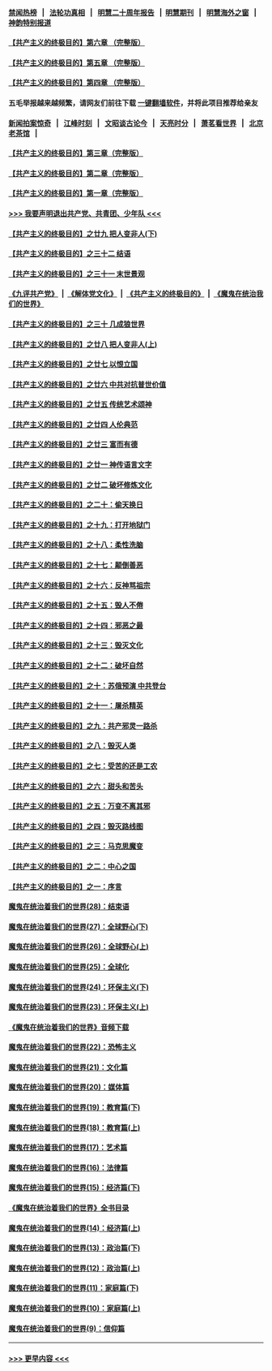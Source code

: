 #### [禁闻热榜](热点新闻.md?=0)  &nbsp;&nbsp;|&nbsp;&nbsp; [法轮功真相](https://github.com/gfw-breaker/truth/blob/master/README.md?=0) &nbsp;&nbsp;|&nbsp;&nbsp; [明慧二十周年报告](https://github.com/gfw-breaker/mh-reports/blob/master/README.md?=0) &nbsp;&nbsp;|&nbsp;&nbsp;[明慧期刊](https://github.com/gfw-breaker/mh-qikan) &nbsp;&nbsp;|&nbsp;&nbsp; [明慧海外之窗](https://github.com/gfw-breaker/mh-news/blob/master/README.md?=0) &nbsp;&nbsp;|&nbsp;&nbsp; [神韵特别报道](https://github.com/gfw-breaker/mh-news/blob/master/shenyun.md?=0)
#### [【共产主义的终极目的】第六章 （完整版）](../pages/nsc422/n11428913.md?t=03181802) 
#### [【共产主义的终极目的】第五章 （完整版）](../pages/nsc422/n11428912.md?t=03181802) 
#### [【共产主义的终极目的】第四章 （完整版）](../pages/nsc422/n11428907.md?t=03181802) 
#### 五毛举报越来越频繁，请网友们前往下载 [一键翻墙软件](https://github.com/gfw-breaker/ssr-accounts)，并将此项目推荐给亲友
#### [新闻拍案惊奇](https://github.com/gfw-breaker/banned-news/blob/master/pages/link4.md) &nbsp;&nbsp;|&nbsp;&nbsp; [江峰时刻](https://github.com/gfw-breaker/banned-news/blob/master/pages/link4.md) &nbsp;&nbsp;|&nbsp;&nbsp; [文昭谈古论今](https://github.com/gfw-breaker/banned-news/blob/master/pages/link4.md) &nbsp;&nbsp;|&nbsp;&nbsp; [天亮时分](https://github.com/gfw-breaker/banned-news/blob/master/pages/link4.md) &nbsp;&nbsp;|&nbsp;&nbsp; [萧茗看世界](https://github.com/gfw-breaker/banned-news/blob/master/pages/link4.md) &nbsp;&nbsp;|&nbsp;&nbsp; [北京老茶馆](https://github.com/gfw-breaker/banned-news/blob/master/pages/link4.md) &nbsp;&nbsp;|&nbsp;&nbsp; 
#### [【共产主义的终极目的】第三章（完整版）](../pages/nsc422/n11428848.md?t=03181802) 
#### [【共产主义的终极目的】第二章（完整版）](../pages/nsc422/n11428831.md?t=03181802) 
#### [【共产主义的终极目的】第一章（完整版）](../pages/nsc422/n11417651.md?t=03181802) 
#### [>>> 我要声明退出共产党、共青团、少年队 <<<](https://github.com/begood0513/goodnews/blob/master/quit/letter.md) 
#### [【共产主义的终极目的】之廿九 把人变非人(下)](../pages/nsc422/n11344140.md?t=03181802) 
#### [【共产主义的终极目的】之三十二 结语](../pages/nsc422/n11360535.md?t=03181802) 
#### [【共产主义的终极目的】之三十一 末世景观](../pages/nsc422/n11351129.md?t=03181802) 
#### [《九评共产党》](https://github.com/begood0513/9ping.md/blob/master/README.md) &nbsp;|&nbsp; [《解体党文化》](../../../../jtdwh.md/blob/master/README.md)  &nbsp;|&nbsp; [《共产主义的终极目的》](../../../../gczydzjmd.md/blob/master/README.md) &nbsp;|&nbsp; [《魔鬼在统治我们的世界》](../../../../mgztzwmdsj.md/blob/master/README.md) 
#### [【共产主义的终极目的】之三十 几成狼世界](../pages/nsc422/n11348280.md?t=03181802) 
#### [【共产主义的终极目的】之廿八 把人变非人(上)](../pages/nsc422/n11340492.md?t=03181802) 
#### [【共产主义的终极目的】之廿七 以恨立国](../pages/nsc422/n11336944.md?t=03181802) 
#### [【共产主义的终极目的】之廿六 中共对抗普世价值](../pages/nsc422/n11324785.md?t=03181802) 
#### [【共产主义的终极目的】之廿五 传统艺术颂神](../pages/nsc422/n11296396.md?t=03181802) 
#### [【共产主义的终极目的】之廿四 人伦典范](../pages/nsc422/n11296397.md?t=03181802) 
#### [【共产主义的终极目的】之廿三 富而有德](../pages/nsc422/n11283598.md?t=03181802) 
#### [【共产主义的终极目的】之廿一 神传语言文字](../pages/nsc422/n11263265.md?t=03181802) 
#### [【共产主义的终极目的】之廿二 破坏修炼文化](../pages/nsc422/n11245728.md?t=03181802) 
#### [【共产主义的终极目的】之二十：偷天换日](../pages/nsc422/n11238846.md?t=03181802) 
#### [【共产主义的终极目的】之十九：打开地狱门](../pages/nsc422/n11206376.md?t=03181802) 
#### [【共产主义的终极目的】之十八：柔性洗脑](../pages/nsc422/n11199994.md?t=03181802) 
#### [【共产主义的终极目的】之十七：颠倒善恶](../pages/nsc422/n11179782.md?t=03181802) 
#### [【共产主义的终极目的】之十六：反神骂祖宗](../pages/nsc422/n11166798.md?t=03181802) 
#### [【共产主义的终极目的】之十五：毁人不倦](../pages/nsc422/n11166792.md?t=03181802) 
#### [【共产主义的终极目的】之十四：邪恶之最](../pages/nsc422/n11150249.md?t=03181802) 
#### [【共产主义的终极目的】之十三：毁灭文化](../pages/nsc422/n11135227.md?t=03181802) 
#### [【共产主义的终极目的】之十二：破坏自然](../pages/nsc422/n11135214.md?t=03181802) 
#### [【共产主义的终极目的】之十：苏俄预演 中共登台](../pages/nsc422/n11118424.md?t=03181802) 
#### [【共产主义的终极目的】之十一：屠杀精英](../pages/nsc422/n11118442.md?t=03181802) 
#### [【共产主义的终极目的】之九：共产邪灵一路杀](../pages/nsc422/n11114139.md?t=03181802) 
#### [【共产主义的终极目的】之八：毁灭人类](../pages/nsc422/n11108503.md?t=03181802) 
#### [【共产主义的终极目的】之七：受苦的还是工农](../pages/nsc422/n11101809.md?t=03181802) 
#### [【共产主义的终极目的】之六：甜头和苦头](../pages/nsc422/n11096971.md?t=03181802) 
#### [【共产主义的终极目的】之五：万变不离其邪](../pages/nsc422/n11091285.md?t=03181802) 
#### [【共产主义的终极目的】之四：毁灭路线图](../pages/nsc422/n11086284.md?t=03181802) 
#### [【共产主义的终极目的】之三：马克思魔变](../pages/nsc422/n11061941.md?t=03181802) 
#### [【共产主义的终极目的】之二：中心之国](../pages/nsc422/n11047728.md?t=03181802) 
#### [【共产主义的终极目的】之一：序言](../pages/nsc422/n11086077.md?t=03181802) 
#### [魔鬼在统治着我们的世界(28)：结束语](../pages/nsc422/n10936246.md?t=03181802) 
#### [魔鬼在统治着我们的世界(27)：全球野心(下)](../pages/nsc422/n10928319.md?t=03181802) 
#### [魔鬼在统治着我们的世界(26)：全球野心(上)](../pages/nsc422/n10900318.md?t=03181802) 
#### [魔鬼在统治着我们的世界(25)：全球化](../pages/nsc422/n10788205.md?t=03181802) 
#### [魔鬼在统治着我们的世界(24)：环保主义(下)](../pages/nsc422/n10695307.md?t=03181802) 
#### [魔鬼在统治着我们的世界(23)：环保主义(上)](../pages/nsc422/n10688613.md?t=03181802) 
#### [《魔鬼在统治着我们的世界》音频下载](../pages/nsc422/n10635553.md?t=03181802) 
#### [魔鬼在统治着我们的世界(22)：恐怖主义](../pages/nsc422/n10614727.md?t=03181802) 
#### [魔鬼在统治着我们的世界(21)：文化篇](../pages/nsc422/n10597706.md?t=03181802) 
#### [魔鬼在统治着我们的世界(20)：媒体篇](../pages/nsc422/n10586579.md?t=03181802) 
#### [魔鬼在统治着我们的世界(19)：教育篇(下)](../pages/nsc422/n10564808.md?t=03181802) 
#### [魔鬼在统治着我们的世界(18)：教育篇(上)](../pages/nsc422/n10526970.md?t=03181802) 
#### [魔鬼在统治着我们的世界(17)：艺术篇](../pages/nsc422/n10499093.md?t=03181802) 
#### [魔鬼在统治着我们的世界(16)：法律篇](../pages/nsc422/n10485969.md?t=03181802) 
#### [魔鬼在统治着我们的世界(15)：经济篇(下)](../pages/nsc422/n10469975.md?t=03181802) 
#### [《魔鬼在统治着我们的世界》全书目录](../pages/nsc422/n10464261.md?t=03181802) 
#### [魔鬼在统治着我们的世界(14)：经济篇(上)](../pages/nsc422/n10457370.md?t=03181802) 
#### [魔鬼在统治着我们的世界(13)：政治篇(下)](../pages/nsc422/n10448270.md?t=03181802) 
#### [魔鬼在统治着我们的世界(12)：政治篇(上)](../pages/nsc422/n10444576.md?t=03181802) 
#### [魔鬼在统治着我们的世界(11)：家庭篇(下)](../pages/nsc422/n10440961.md?t=03181802) 
#### [魔鬼在统治着我们的世界(10)：家庭篇(上)](../pages/nsc422/n10435448.md?t=03181802) 
#### [魔鬼在统治着我们的世界(9)：信仰篇](../pages/nsc422/n10432159.md?t=03181802) 

----
#### [ >>> 更早内容 <<< ](../indexes/nsc422-earlier.md)
